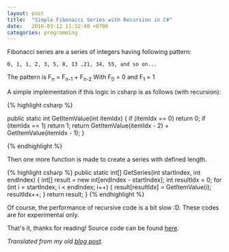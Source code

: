 ```yaml
---
layout: post
title:  "Simple Fibonacci Series with Recursion in C#"
date:   2016-03-12 11:32:40 +0700
categories: programming
---
```


Fibonacci series are a series of integers having following pattern:

```
0, 1, 1, 2, 3, 5, 8, 13 ,21, 34, 55, and so on...
```

The pattern is F<sub>n</sub> = F<sub>n-1</sub> + F<sub>n-2</sub>
With F<sub>0</sub> = 0 and F<sub>1</sub> = 1

<!--more-->

A simple implementation if this logic in csharp is as follows (with recursion):

{% highlight csharp %}

public static int GetItemValue(int itemIdx)
{
    if (itemIdx == 0) return 0;
    if (itemIdx == 1) return 1;
    return GetItemValue(itemIdx - 2) + GetItemValue(itemIdx - 1);
}

{% endhighlight %}

Then one more function is made to create a series with defined length.

{% highlight csharp %}
public static int[] GetSeries(int startIndex, int endIndex)
{
    int[] result = new int[endIndex - startIndex];
    int resultIdx = 0;
    for (int i = startIndex; i < endIndex; i++)
    {
        result[resultIdx] = GetItemValue(i);
        resultIdx++;
    }
    return result;
}
{% endhighlight %}

Of course, the performance of recursive code is a bit slow :D. These codes are for experimental only.

That's it, thanks for reading! Source code can be found [here](https://github.com/satriyo796/mono-algorithms/).

_Translated from my old [blog post](https://electrosphere.wordpress.com/2011/03/03/simple-recursion-fibonacci-series/)._
